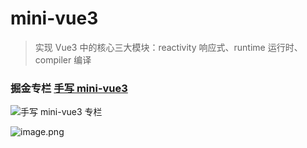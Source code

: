 # mini-vue3
> 实现 Vue3 中的核心三大模块：reactivity 响应式、runtime 运行时、compiler 编译

### 掘金专栏 [手写 mini-vue3](https://juejin.cn/column/7307471267481452555)

![手写 mini-vue3 专栏](https://p9-juejin.byteimg.com/tos-cn-i-k3u1fbpfcp/427fc70c962a4cff9dcfe0b6eeea3534~tplv-k3u1fbpfcp-watermark.image?)

![image.png](https://p1-juejin.byteimg.com/tos-cn-i-k3u1fbpfcp/7cd0b04673fa4feab976acc0193dd8dc~tplv-k3u1fbpfcp-watermark.image?)
